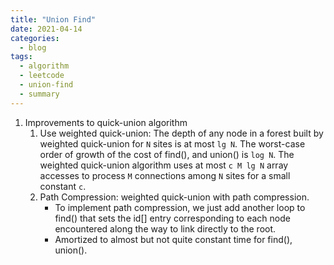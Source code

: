 ```yaml
---
title: "Union Find"
date: 2021-04-14
categories:
  - blog
tags:
  - algorithm
  - leetcode
  - union-find
  - summary
---
```


1. Improvements to quick-union algorithm
    1. Use weighted quick-union: The depth of any node in a forest built by weighted quick-union for `N` sites is at most `lg N`. The worst-case order of growth of the cost of find(), and union() is `log N`. The weighted quick-union algorithm uses at most `c M lg N` array accesses to process `M` connections among `N` sites for a small constant `c`.
    2. Path Compression: weighted quick-union with path compression.
        * To implement path compression, we just add another loop to find() that sets the id[] entry corresponding to each node encountered along the way to link directly to the root.
        * Amortized to almost but not quite constant time for find(), union().

